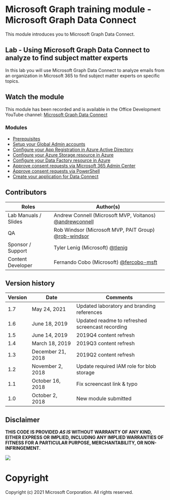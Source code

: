 # Microsoft Graph training module - Microsoft Graph Data Connect

This module introduces you to Microsoft Graph Data Connect.

## Lab - Using Microsoft Graph Data Connect to analyze to find subject matter experts

In this lab you will use Microsoft Graph Data Connect to analyze emails from an organization in Microsoft 365 to find subject matter experts on specific topics.

## Watch the module

This module has been recorded and is available in the Office Development YouTube channel: [Microsoft Graph Data Connect](https://youtu.be/6IJ7W8IXeJ4)

### Modules

- [Prerequisites](./Lab-01-Pre-requisites.md#prereqs)
- [Setup your Global Admin accounts](./Lab-02-Global-Admin.md#configure-global-admin)
- [Configure your App Registration in Azure Active Directory](./Lab-03-App-Registration-AAD.md#configure-app-reg-aad)
- [Configure your Azure Storage resource in Azure](./Lab-04-Configure-Storage.md#configure-sa)
- [Configure your Data Factory resource in Azure](./Lab-05-Configure-Data-Factory.md#configure-sa)
- [Approve consent requests via Microsoft 365 Admin Center](./Lab-06-Approve-Consent-Requests.md#approve-m365admin)
- [Approve consent requests via PowerShell](./Lab-06-Approve-Consent-Requests.md#approve-powershell)
- [Create your application for Data Connect](./Lab-07-Create-Application.md#create-app)

## Contributors

|        Roles         |                                       Author(s)                                       |
| -------------------- | ------------------------------------------------------------------------------------- |
| Lab Manuals / Slides | Andrew Connell (Microsoft MVP, Voitanos) [@andrewconnell](//github.com/andrewconnell) |
| QA                   | Rob Windsor (Microsoft MVP, PAIT Group) [@rob-windsor](//github.com/rob-windsor)      |
| Sponsor / Support    | Tyler Lenig (Microsoft) [@tlenig](//github.com/tlenig)                                |
| Content Developer    | Fernando Cobo (Microsoft) [@fercobo-msft](//github.com/fercobo-msft)

## Version history

| Version |       Date        |                     Comments                     |
| ------- | ----------------- | ------------------------------------------------ |
| 1.7     | May 24, 2021      | Updated laboratory and branding references       |
| 1.6     | June 18, 2019     | Updated readme to refreshed screencast recording |
| 1.5     | June 14, 2019     | 2019Q4 content refresh                           |
| 1.4     | March 18, 2019    | 2019Q3 content refresh                           |
| 1.3     | December 21, 2018 | 2019Q2 content refresh                           |
| 1.2     | November 2, 2018  | Update required IAM role for blob storage        |
| 1.1     | October 16, 2018  | Fix screencast link & typo                       |
| 1.0     | October 2, 2018   | New module submitted                             |

## Disclaimer

**THIS CODE IS PROVIDED _AS IS_ WITHOUT WARRANTY OF ANY KIND, EITHER EXPRESS OR IMPLIED, INCLUDING ANY IMPLIED WARRANTIES OF FITNESS FOR A PARTICULAR PURPOSE, MERCHANTABILITY, OR NON-INFRINGEMENT.**

<img src="https://telemetry.sharepointpnp.com/msgraph-training-dataconnect" />


# Copyright

Copyright (c) 2021 Microsoft Corporation. All rights reserved.
